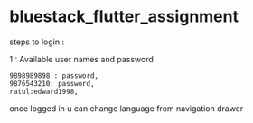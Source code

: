 # bluestack_flutter_assignment


<P>
  steps to login : 
  
  1 : Available user names and password
  
</P>

<P>

    9898989898 : password,
    9876543210: password,
    ratul:edward1998,
  
  </p>
  
  <p>
  
  once logged in u can change language from navigation drawer
  
 </P>


